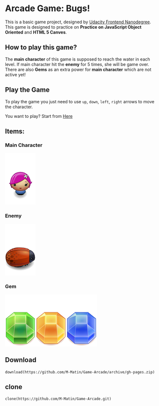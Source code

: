 #  Arcade Game: Bugs!
This is a basic game project, designed by [Udacity Frontend Nanodegree](https://www.udacity.com/course/front-end-web-developer-nanodegree--nd001). This game is designed to practice on **Practice on JavaScript Object Oriented** and **HTML 5 Canves**.

## How to play this game?
The **main character** of this game is supposed to reach the water in each level. If main character hit the **enemy** for 5 times, she will be game over.
There are also **Gems** as an extra power for **main character** which are not active yet!


## Play the Game
To play the game you just need to use `up`, `down`, `left`, `right` arrows to move the character.

You want to play? Start from [Here](https://m-matin.github.io/Game-Arcade/) 

## Items:
### Main Character
![Main Character](https://github.com/M-Matin/Game-Arcade/blob/gh-pages/images/char-pink-girl.png?raw=true)
### Enemy
![Enemy](https://github.com/M-Matin/Game-Arcade/blob/gh-pages/images/enemy-bug.png?raw=true)

### Gem
![gem-green](https://github.com/M-Matin/Game-Arcade/blob/gh-pages/images/gem-green.png?raw=true)![gem-orange](https://github.com/M-Matin/Game-Arcade/blob/gh-pages/images/gem-orange.png?raw=true)![gem-blue](https://github.com/M-Matin/Game-Arcade/blob/gh-pages/images/gem-blue.png?raw=true)

 ## Download
  `download(https://github.com/M-Matin/Game-Arcade/archive/gh-pages.zip)`
  ## clone

  `clone(https://github.com/M-Matin/Game-Arcade.git)`
